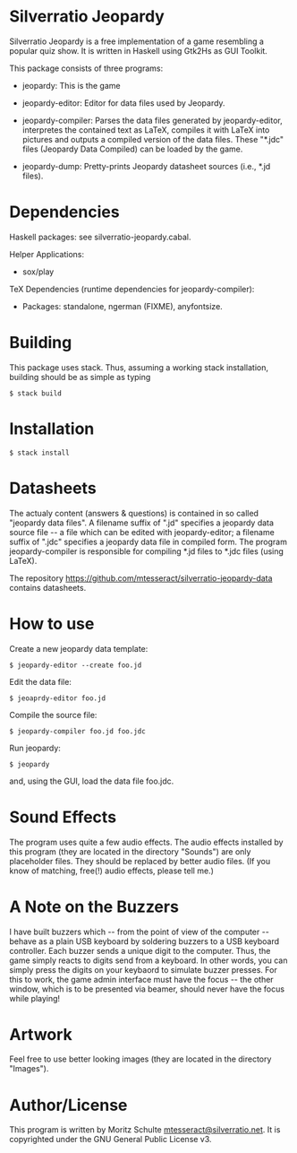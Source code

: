 Silverratio Jeopardy
====================

Silverratio Jeopardy is a free implementation of a game resembling a
popular quiz show. It is written in Haskell using Gtk2Hs as GUI
Toolkit.

This package consists of three programs:

* jeopardy: This is the game

* jeopardy-editor: Editor for data files used by Jeopardy.

* jeopardy-compiler: Parses the data files generated by
  jeopardy-editor, interpretes the contained text as LaTeX, compiles
  it with LaTeX into pictures and outputs a compiled version of the
  data files. These "*.jdc" files (Jeopardy Data Compiled) can be
  loaded by the game.

* jeopardy-dump: Pretty-prints Jeopardy datasheet sources (i.e., *.jd
  files).

Dependencies
============

Haskell packages: see silverratio-jeopardy.cabal.

Helper Applications:

* sox/play

TeX Dependencies (runtime dependencies for jeopardy-compiler):

* Packages: standalone, ngerman (FIXME), anyfontsize.

Building
========

This package uses stack. Thus, assuming a working stack installation,
building should be as simple as typing

    $ stack build

Installation
============

    $ stack install

Datasheets
==========

The actualy content (answers & questions) is contained in so called
"jeopardy data files". A filename suffix of ".jd" specifies a jeopardy
data source file -- a file which can be edited with jeopardy-editor; a
filename suffix of ".jdc" specifies a jeopardy data file in compiled
form. The program jeopardy-compiler is responsible for compiling *.jd
files to *.jdc files (using LaTeX).

The repository https://github.com/mtesseract/silverratio-jeopardy-data
contains datasheets.

How to use
==========

Create a new jeopardy data template:

    $ jeopardy-editor --create foo.jd

Edit the data file:

    $ jeoaprdy-editor foo.jd

Compile the source file:

    $ jeopardy-compiler foo.jd foo.jdc

Run jeopardy:

    $ jeopardy

and, using the GUI, load the data file foo.jdc.

Sound Effects
=============

The program uses quite a few audio effects. The audio effects
installed by this program (they are located in the directory "Sounds")
are only placeholder files. They should be replaced by better audio
files. (If you know of matching, free(!) audio effects, please tell
me.)

A Note on the Buzzers
=====================

I have built buzzers which -- from the point of view of the computer
-- behave as a plain USB keyboard by soldering buzzers to a USB
keyboard controller. Each buzzer sends a unique digit to the
computer. Thus, the game simply reacts to digits send from a
keyboard. In other words, you can simply press the digits on your
keybaord to simulate buzzer presses. For this to work, the game admin
interface must have the focus -- the other window, which is to be
presented via beamer, should never have the focus while playing!

Artwork
=======

Feel free to use better looking images (they are located in the
directory "Images").

Author/License
==============

This program is written by Moritz Schulte
<mtesseract@silverratio.net>. It is copyrighted under the GNU General
Public License v3.
